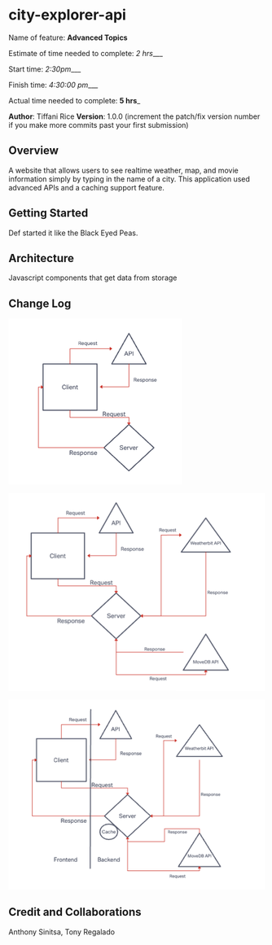 # city-explorer-api

Name of feature: __Advanced Topics__

Estimate of time needed to complete: _2 hrs____

Start time: _2:30pm____

Finish time: _4:30:00 pm____

Actual time needed to complete: __5 hrs___

**Author**: Tiffani Rice
**Version**: 1.0.0 (increment the patch/fix version number if you make more commits past your first submission)

## Overview
A website that allows users to see realtime weather, map, and movie information simply by typing in the name of a city. This application used advanced APIs and a caching support feature.
## Getting Started
Def started it like the Black Eyed Peas.

## Architecture
Javascript components that get data from storage

## Change Log

![Lab07 Whiteboard](./WRRC_Lab07.png)

![Lab08 Whiteboard](./WRRC_Lab08.png)

![Lab10 Whiteboard](./WRRC_Lab10.png)

## Credit and Collaborations
Anthony Sinitsa, Tony Regalado

